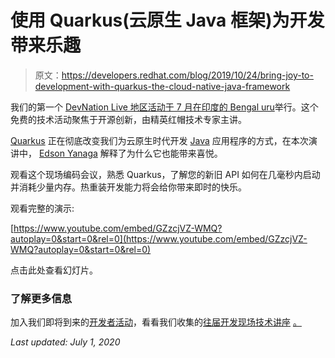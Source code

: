 # 使用 Quarkus(云原生 Java 框架)为开发带来乐趣

> 原文：<https://developers.redhat.com/blog/2019/10/24/bring-joy-to-development-with-quarkus-the-cloud-native-java-framework>

我们的第一个 [DevNation Live 地区活动于 7 月在印度的 Bengal uru](https://developers.redhat.com/devnationlive-india/)举行。这个免费的技术活动聚焦于开源创新，由精英红帽技术专家主讲。

[Quarkus](https://developers.redhat.com/blog/2019/03/07/quarkus-next-generation-kubernetes-native-java-framework/) 正在彻底改变我们为云原生时代开发 [Java](https://developers.redhat.com/developer-tools/java) 应用程序的方式，在本次演讲中， [Edson Yanaga](https://developers.redhat.com/blog/author/yanaga/) 解释了为什么它也能带来喜悦。

观看这个现场编码会议，熟悉 Quarkus，了解您的新旧 API 如何在几毫秒内启动并消耗少量内存。热重装开发能力将会给你带来即时的快乐。

观看完整的演示:

[https://www.youtube.com/embed/GZzcjVZ-WMQ?autoplay=0&start=0&rel=0](https://www.youtube.com/embed/GZzcjVZ-WMQ?autoplay=0&start=0&rel=0)

点击此处查看幻灯片。

### **了解更多信息**

加入我们即将到来的[开发者活动](https://developers.redhat.com/events/)，看看我们收集的[往届开发现场技术讲座](https://developers.redhat.com/devnation/?page=0) [。](https://developers.redhat.com/events/)

*Last updated: July 1, 2020*
